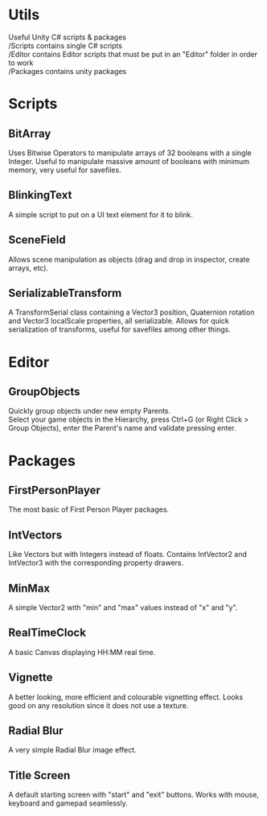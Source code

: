 # Utils
Useful Unity C# scripts & packages  
/Scripts contains single C# scripts  
/Editor contains Editor scripts that must be put in an "Editor" folder in order to work  
/Packages contains unity packages  

# Scripts

## BitArray
Uses Bitwise Operators to manipulate arrays of 32 booleans with a single Integer.
Useful to manipulate massive amount of booleans with minimum memory, very useful for savefiles.

## BlinkingText
A simple script to put on a UI text element for it to blink.

## SceneField
Allows scene manipulation as objects (drag and drop in inspector, create arrays, etc).

## SerializableTransform
A TransformSerial class containing a Vector3 position, Quaternion rotation and Vector3 localScale properties, all serializable.
Allows for quick serialization of transforms, useful for savefiles among other things.

# Editor

## GroupObjects
Quickly group objects under new empty Parents.  
Select your game objects in the Hierarchy, press Ctrl+G (or Right Click > Group Objects), enter the Parent's name and validate pressing enter.

# Packages

## FirstPersonPlayer
The most basic of First Person Player packages.

## IntVectors
Like Vectors but with Integers instead of floats. 
Contains IntVector2 and IntVector3 with the corresponding property drawers.

## MinMax
A simple Vector2 with "min" and "max" values instead of "x" and "y".

## RealTimeClock
A basic Canvas displaying HH:MM real time.

## Vignette
A better looking, more efficient and colourable vignetting effect. Looks good on any resolution since it does not use a texture.

## Radial Blur
A very simple Radial Blur image effect.

## Title Screen
A default starting screen with "start" and "exit" buttons. Works with mouse, keyboard and gamepad seamlessly.
